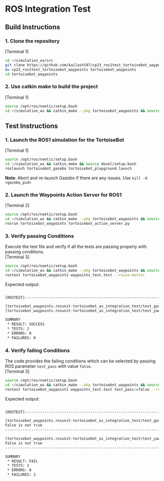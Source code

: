 # ROS Integration Test

## Build Instructions

### 1. Clone the repository
[Terminal 1]
```bash
cd ~/simulation_ws/src
git clone https://github.com/kailash197/cp23_ros1test_tortoisebot_waypoints.git
mv cp23_ros1test_tortoisebot_waypoints tortoisebot_waypoints
cd tortoisebot_waypoints

```
### 2. Use catkin make to build the project
[Terminal 1]
```bash
source /opt/ros/noetic/setup.bash
cd ~/simulation_ws && catkin_make --pkg tortoisebot_waypoints && source devel/setup.bash

```

## Test Instructions

### 1. Launch the ROS1 simulation for the TortoiseBot
[Terminal 1]
```bash
source /opt/ros/noetic/setup.bash
cd ~/simulation_ws && catkin_make && source devel/setup.bash
roslaunch tortoisebot_gazebo tortoisebot_playground.launch

```

**Note**: Abort and re-launch Gazebo if there are any issues. Use `kill -9 <gazebo_pid>`

### 2. Launch the Waypoints Action Server for ROS1
[Terminal 2]
```bash
source /opt/ros/noetic/setup.bash
cd ~/simulation_ws && catkin_make --pkg tortoisebot_waypoints && source devel/setup.bash
rosrun tortoisebot_waypoints tortoisebot_action_server.py

```

### 3. Verify passing Conditions

Execute the test file and verify if all the tests are passing properly with passing conditions.  
[Terminal 3]
```bash
source /opt/ros/noetic/setup.bash
cd ~/simulation_ws && catkin_make --pkg tortoisebot_waypoints && source devel/setup.bash
rostest tortoisebot_waypoints waypoints_test.test --reuse-master

```

Expected output:
```bash

[ROSTEST]-----------------------------------------------------------------------

[tortoisebot_waypoints.rosunit-tortoisebot_as_integration_test/test_goal_position][passed]
[tortoisebot_waypoints.rosunit-tortoisebot_as_integration_test/test_yaw_alignment][passed]

SUMMARY
 * RESULT: SUCCESS
 * TESTS: 2
 * ERRORS: 0
 * FAILURES: 0

```

### 4. Verify failing Conditions
The code provides the failing conditions which can be selected by passing ROS parameter `test_pass` with value `false`.  
[Terminal 3]
```bash
source /opt/ros/noetic/setup.bash
cd ~/simulation_ws && catkin_make --pkg tortoisebot_waypoints && source devel/setup.bash
rostest tortoisebot_waypoints waypoints_test.test test_pass:=false --reuse-master

```

Expected output:
```bash

[ROSTEST]-----------------------------------------------------------------------

[tortoisebot_waypoints.rosunit-tortoisebot_as_integration_test/test_goal_position][FAILURE]
False is not true
--------------------------------------------------------------------------------

[tortoisebot_waypoints.rosunit-tortoisebot_as_integration_test/test_yaw_alignment][FAILURE]
False is not true
--------------------------------------------------------------------------------

SUMMARY
 * RESULT: FAIL
 * TESTS: 2
 * ERRORS: 0
 * FAILURES: 2

```
